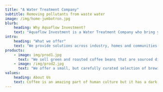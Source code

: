 ```yaml
---
title: "A Water Treatment Company"
subtitle: Removing pollutants from waste water
image: /img/home-jumbotron.jpg
blurb:
    heading: Why Aquaflow Investment?
    text: "Aquaflow Investment is a Water Treatment Company who bring you total environment solutions - water treatment, waste water treatment & recycle, zero liquid discharge. Specialists in water and environment management."
intro:
    heading: "What we offer"
    text: "We provide solutions across industry, homes and communities. Integrating extensive process technologies, design, engineering and project management capability, we offer total solutions with single source responsibility."
products:
    - image: img/prod1.jpg
      text: "We sell green and roasted coffee beans that are sourced directly from independent farmers and farm cooperatives. We’re proud to offer a variety of coffee beans grown with great care for the environment and local communities. Check our post or contact us directly for current availability."
    - image: /img/prod2.jpg
      text: "We offer a small, but carefully curated selection of brewing gear and tools for every taste and experience level. No matter if you roast your own beans or just bought your first french press, you’ll find a gadget to fall in love with in our shop."
values:
    heading: About Us
    text: Coffee is an amazing part of human culture but it has a dark side too – one of colonialism and mindless abuse of natural resources and human lives. We want to turn this around and return the coffee trade to the drink’s exhilarating, empowering and unifying nature.
---
```

